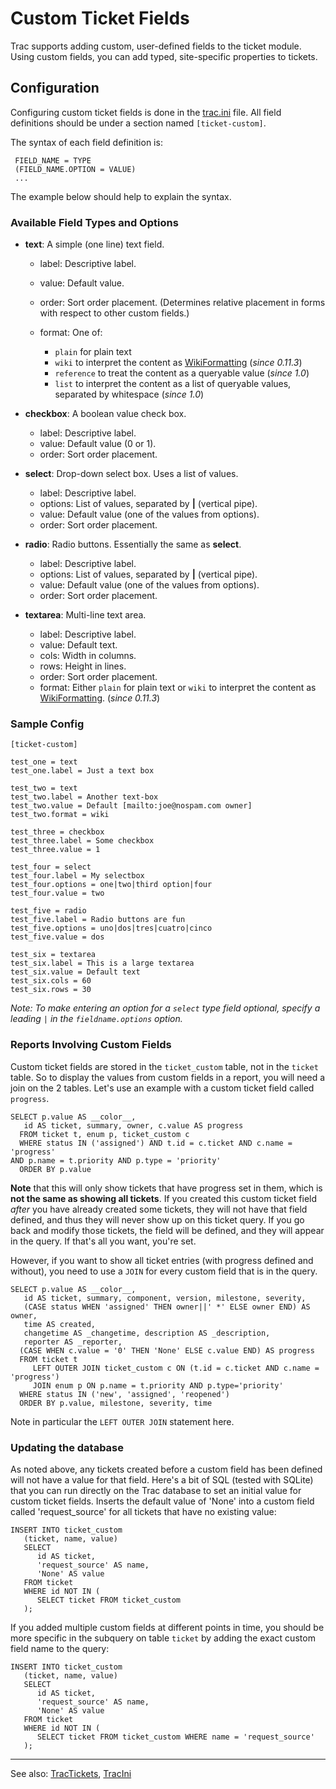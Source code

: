 # Custom Ticket Fields



Trac supports adding custom, user-defined fields to the ticket module. Using custom fields, you can add typed, site-specific properties to tickets.


## Configuration



Configuring custom ticket fields is done in the [trac.ini](trac-ini) file. All field definitions should be under a section named `[ticket-custom]`.



The syntax of each field definition is:


```wiki
 FIELD_NAME = TYPE
 (FIELD_NAME.OPTION = VALUE)
 ...
```


The example below should help to explain the syntax.


### Available Field Types and Options


- **text**: A simple (one line) text field.

  - label: Descriptive label.
  - value: Default value.
  - order: Sort order placement. (Determines relative placement in forms with respect to other custom fields.)
  - format: One of: 

    - `plain` for plain text 
    - `wiki` to interpret the content as [WikiFormatting](wiki-formatting) (*since 0.11.3*) 
    - `reference` to treat the content as a queryable value (*since 1.0*) 
    - `list` to interpret the content as a list of queryable values, separated by whitespace (*since 1.0*)
- **checkbox**: A boolean value check box.

  - label: Descriptive label.
  - value: Default value (0 or 1).
  - order: Sort order placement.
- **select**: Drop-down select box. Uses a list of values.

  - label: Descriptive label.
  - options: List of values, separated by **\|** (vertical pipe).
  - value: Default value (one of the values from options).
  - order: Sort order placement.
- **radio**: Radio buttons. Essentially the same as **select**.

  - label: Descriptive label.
  - options: List of values, separated by **\|** (vertical pipe).
  - value: Default value (one of the values from options).
  - order: Sort order placement.
- **textarea**: Multi-line text area.

  - label: Descriptive label.
  - value: Default text.
  - cols: Width in columns.
  - rows: Height in lines.
  - order: Sort order placement.
  - format: Either `plain` for plain text or `wiki` to interpret the content as [WikiFormatting](wiki-formatting). (*since 0.11.3*)

### Sample Config


```wiki
[ticket-custom]

test_one = text
test_one.label = Just a text box

test_two = text
test_two.label = Another text-box
test_two.value = Default [mailto:joe@nospam.com owner]
test_two.format = wiki

test_three = checkbox
test_three.label = Some checkbox
test_three.value = 1

test_four = select
test_four.label = My selectbox
test_four.options = one|two|third option|four
test_four.value = two

test_five = radio
test_five.label = Radio buttons are fun
test_five.options = uno|dos|tres|cuatro|cinco
test_five.value = dos

test_six = textarea
test_six.label = This is a large textarea
test_six.value = Default text
test_six.cols = 60
test_six.rows = 30
```


*Note: To make entering an option for a `select` type field optional, specify a leading `|` in the `fieldname.options` option.*


### Reports Involving Custom Fields



Custom ticket fields are stored in the `ticket_custom` table, not in the `ticket` table. So to display the values from custom fields in a report, you will need a join on the 2 tables. Let's use an example with a custom ticket field called `progress`.


```
SELECT p.value AS __color__,
   id AS ticket, summary, owner, c.value AS progress
  FROM ticket t, enum p, ticket_custom c
  WHERE status IN ('assigned') AND t.id = c.ticket AND c.name = 'progress'
AND p.name = t.priority AND p.type = 'priority'
  ORDER BY p.value
```


**Note** that this will only show tickets that have progress set in them, which is **not the same as showing all tickets**. If you created this custom ticket field *after* you have already created some tickets, they will not have that field defined, and thus they will never show up on this ticket query. If you go back and modify those tickets, the field will be defined, and they will appear in the query. If that's all you want, you're set.



However, if you want to show all ticket entries (with progress defined and without), you need to use a `JOIN` for every custom field that is in the query.


```
SELECT p.value AS __color__,
   id AS ticket, summary, component, version, milestone, severity,
   (CASE status WHEN 'assigned' THEN owner||' *' ELSE owner END) AS owner,
   time AS created,
   changetime AS _changetime, description AS _description,
   reporter AS _reporter,
  (CASE WHEN c.value = '0' THEN 'None' ELSE c.value END) AS progress
  FROM ticket t
     LEFT OUTER JOIN ticket_custom c ON (t.id = c.ticket AND c.name = 'progress')
     JOIN enum p ON p.name = t.priority AND p.type='priority'
  WHERE status IN ('new', 'assigned', 'reopened')
  ORDER BY p.value, milestone, severity, time
```


Note in particular the `LEFT OUTER JOIN` statement here.


### Updating the database



As noted above, any tickets created before a custom field has been defined will not have a value for that field. Here's a bit of SQL (tested with SQLite) that you can run directly on the Trac database to set an initial value for custom ticket fields. Inserts the default value of 'None' into a custom field called 'request\_source' for all tickets that have no existing value:


```
INSERT INTO ticket_custom
   (ticket, name, value)
   SELECT 
      id AS ticket,
      'request_source' AS name,
      'None' AS value
   FROM ticket 
   WHERE id NOT IN (
      SELECT ticket FROM ticket_custom
   );
```


If you added multiple custom fields at different points in time, you should be more specific in the subquery on table `ticket` by adding the exact custom field name to the query:


```
INSERT INTO ticket_custom
   (ticket, name, value)
   SELECT 
      id AS ticket,
      'request_source' AS name,
      'None' AS value
   FROM ticket 
   WHERE id NOT IN (
      SELECT ticket FROM ticket_custom WHERE name = 'request_source'
   );
```

---



See also: [TracTickets](trac-tickets), [TracIni](trac-ini)


